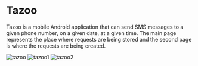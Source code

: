 # Tazoo
Tazoo is a mobile Android application that can send SMS messages to a given phone number, on a given date, at a given time. 
The main page represents the place where requests are being stored and the second page is where the requests are being created.

![tazoo](https://user-images.githubusercontent.com/36104868/112456794-c3baa580-8d63-11eb-8cb0-45623bca1532.png)
![tazoo1](https://user-images.githubusercontent.com/36104868/112456795-c3baa580-8d63-11eb-96a6-28a3fedc757a.png)
![tazoo2](https://user-images.githubusercontent.com/36104868/112456796-c4533c00-8d63-11eb-82ed-9f7a5dfd0e66.png)


